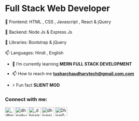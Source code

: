 # Full Stack Web Developer
 👋 Frontend: HTML , CSS , Javascript , React & jQuery
 <br/>
 <br/>
 👀 Backend: Node Js & Express Js
  <br/>
  <br/>
 🌱 Libraries: Bootstrap & jQuery
  <br/>
  <br/>
 📫 Languages: Hindi , English
<!---
iamtusharchaudhary/iamtusharchaudhary is a ✨ special ✨ repository because its `README.md` (this file) appears on your GitHub profile.
You can click the Preview link to take a look at your changes.
--->

- 🌱 I’m currently learning **MERN FULL STACK DEVELOPMENT**

- 📫 How to reach me **tusharchaudharytech@gmail.com.com**

- ⚡ Fun fact **SLIENT MOD**

<h3 align="left">Connect with me:</h3>
<p align="left">
<a href="https://x.com/DhirajS67293160?t=ZhoXG_wRqaO7fXLJ6MR9BQ&s=09" target="blank"><img align="center" src="https://assets-global.website-files.com/5d66bdc65e51a0d114d15891/64cebdd90aef8ef8c749e848_X-EverythingApp-Logo-Twitter.jpg" alt="_dhiraj_singh_" height="30" width="30" /></a>
<a href="https://www.linkedin.com/in/dhiraj-kumar-singh-4043a2279/" target="blank"><img align="center" src="https://raw.githubusercontent.com/rahuldkjain/github-profile-readme-generator/master/src/images/icons/Social/linked-in-alt.svg" alt="dhirajkumarsingh" height="30" width="40" /></a>
<a href="https://instagram.com/_dhirajsinghv1_" target="blank"><img align="center" src="https://raw.githubusercontent.com/rahuldkjain/github-profile-readme-generator/master/src/images/icons/Social/instagram.svg" alt="_dhirajsinghv1_" height="30" width="40" /></a>
<a href="https://www.leetcode.com/dhirajsingh99" target="blank"><img align="center" src="https://raw.githubusercontent.com/rahuldkjain/github-profile-readme-generator/master/src/images/icons/Social/leet-code.svg" alt="dhirajsingh99" height="30" width="40" /></a>
<a href="https://discord.gg/Dhiraj007" target="blank"><img align="center" src="https://raw.githubusercontent.com/rahuldkjain/github-profile-readme-generator/master/src/images/icons/Social/discord.svg" alt="Dhiraj007" height="30" width="40" /></a>
</p>
